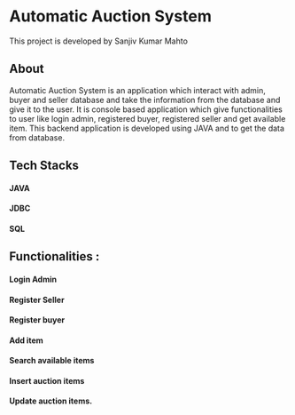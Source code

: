 # Automatic Auction System
This project is developed by Sanjiv Kumar Mahto

## About
Automatic Auction System is an application which interact with admin, buyer and seller database and take the information from the database and give it to the user. It is console based application which give functionalities to user like login admin, registered buyer, registered seller and get available item. This backend application is developed using JAVA and to get the data from database.

## Tech Stacks

#### JAVA
#### JDBC
#### SQL

## Functionalities :

#### Login Admin
#### Register Seller
#### Register buyer
#### Add item
#### Search available items
#### Insert auction items
#### Update auction items.
